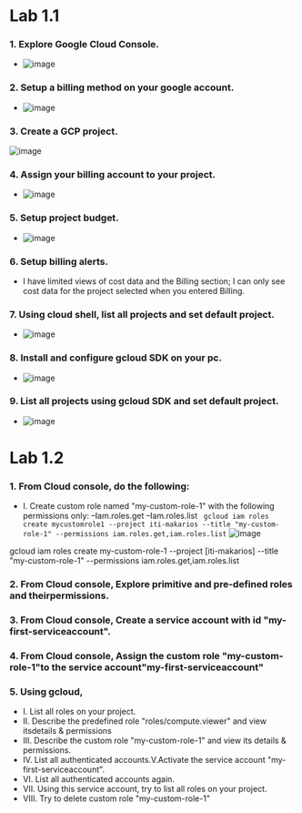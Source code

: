 # Lab 1.1
### 1. Explore Google Cloud Console.
- ![image](https://user-images.githubusercontent.com/28235504/212914820-da0d4e6e-079f-4215-91be-447b86ed15e0.png)

### 2. Setup a billing method on your google account.
- ![image](https://user-images.githubusercontent.com/28235504/212909915-751793c8-27b0-4ec7-a6be-3fc1c0b56255.png)

### 3. Create a GCP project.
![image](https://user-images.githubusercontent.com/28235504/212908838-546ae14d-41f0-43d8-95e0-f673cf98185e.png)
### 4. Assign your billing account to your project.
- ![image](https://user-images.githubusercontent.com/28235504/212919596-dc321d09-cdda-482c-a489-540c7967a65b.png)
### 5. Setup project budget.
- ![image](https://user-images.githubusercontent.com/28235504/212920249-906a45cb-10e6-4543-afaa-586331fde573.png)

### 6. Setup billing alerts.
- I have limited views of cost data and the Billing section; I can only see cost data for the project selected when you entered Billing.

### 7. Using cloud shell, list all projects and set default project.
- ![image](https://user-images.githubusercontent.com/28235504/212924003-cc554eb1-5a1a-4146-8535-503881108dc9.png)

### 8. Install and configure gcloud SDK on your pc.
- ![image](https://user-images.githubusercontent.com/28235504/212922491-e1a9301d-e4b3-4247-bd2c-c073b6c97258.png)

### 9. List all projects using gcloud SDK and set default project.
- ![image](https://user-images.githubusercontent.com/28235504/212922196-26de82c7-347a-4b18-83d7-569c2ba2d489.png)

# Lab 1.2
### 1. From Cloud console, do the following:
- I. Create custom role named "my-custom-role-1" with the following permissions only:
 –Iam.roles.get
 –Iam.roles.list
``` gcloud iam roles create mycustomrole1 --project iti-makarios --title "my-custom-role-1" --permissions iam.roles.get,iam.roles.list```
 ![image](https://user-images.githubusercontent.com/28235504/212925801-e968beb5-5ef3-4c4d-bb96-705f01c1d065.png)

gcloud iam roles create my-custom-role-1 --project [iti-makarios] --title "my-custom-role-1" --permissions iam.roles.get,iam.roles.list
### 2. From Cloud console, Explore primitive and pre-defined roles and theirpermissions.
### 3. From Cloud console, Create a service account with id "my-first-serviceaccount".
### 4. From Cloud console, Assign the custom role "my-custom-role-1"to the service account"my-first-serviceaccount"
### 5. Using gcloud,
- I. List all roles on your project.
- II. Describe the predefined role "roles/compute.viewer" and view itsdetails & permissions
- III. Describe the custom role "my-custom-role-1" and view its details & permissions.
- IV. List all authenticated accounts.V.Activate the service account "my-first-serviceaccount".
- VI. List all authenticated accounts again.
- VII. Using this service account, try to list all roles on your project.
- VIII. Try to delete custom role "my-custom-role-1"
